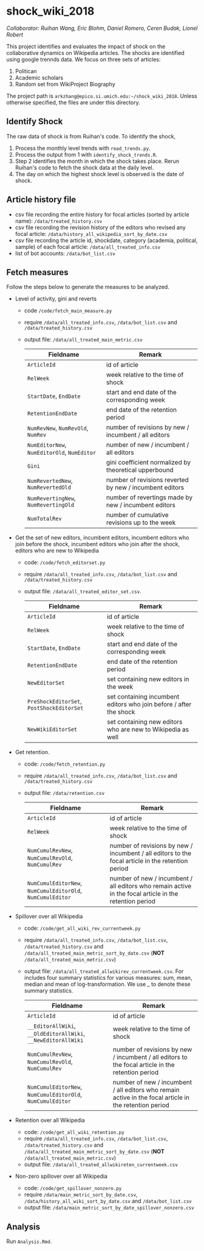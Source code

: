 # shock_wiki_2018

_Collaborator: Ruihan Wang, Eric Blohm, Daniel Romero, Ceren Budak, Lionel Robert_

This project identifies and evaluates the impact of shock on the collaborative dynamics on Wikipedia articles. The shocks are identified using google trennds data. We focus on three sets of articles:
  1. Politican
  2. Academic scholars
  3. Random set from WikiProject Biography

The project path is `arkzhang@epico.si.umich.edu:~/shock_wiki_2018`. Unless otherwise specified, the files are under this directory.

## Identify Shock
The raw data of shock is from Ruihan's code. To identify the shock,
  1. Process the monthly level trends with `read_trends.py`.
  2. Process the output from 1 with `identify_shock_trends.R`.
  3. Step 2 identifies the month in which the shock takes place. Rerun Ruihan's code to fetch the shock data at the daily level.
  4. The day on which the highest shock level is observed is the date of shock.

## Article history file
* csv file recording the entire history for focal articles (sorted by article name): `/data/treated_history.csv`
* csv file recording the revision history of the editors who revised any focal article: `/data/history_all_wikipedia_sort_by_date.csv`
* csv file recording the article id, shockdate, category (academia, political, sample) of each focal article: `/data/all_treated_info.csv`
* list of bot accounts: `/data/bot_list.csv`

## Fetch measures
Follow the steps below to generate the measures to be analyzed.
* Level of activity, gini and reverts
  * code `/code/fetch_main_measure.py`
  * require `/data/all_treated_info.csv`, `/data/bot_list.csv` and `/data/treated_history.csv`
  * output file: `/data/all_treated_main_metric.csv`

    | Fieldname   | Remark |
    | ----------  |---------- |
    | `ArticleId` | id of article |
    | `RelWeek`   | week relative to the time of shock |
    | `StartDate`, `EndDate` | start and end date of the corresponding week |
    | `RetentionEndDate` | end date of the retention period |
    | `NumRevNew`, `NumRevOld`, `NumRev` | number of revisions by new / incumbent / all editors |
    | `NumEditorNew`, `NumEditorOld`, `NumEditor` | number of new / incumbent / all editors |
    | `Gini` | gini coefficient normalized by theoretical upperbound |
    | `NumRevertedNew`, `NumRevertedOld` | number of revisions reverted by new / incumbent editors |
    | `NumRevertingNew`, `NumRevertingOld` | number of revertings made by new / incumbent editors |
    | `NumTotalRev` | number of cumulative revisions up to the week |

* Get the set of new editors, incumbent editors, incumbent editors who join before the shock, incumbent editors who join after the shock, editors who are new to Wikipedia
  * code: `/code/fetch_editorset.py`
  * require `/data/all_treated_info.csv`, `/data/bot_list.csv` and `/data/treated_history.csv`
  * output file: `/data/all_treated_editor_set.csv`.
  
    | Fieldname | Remark |
    | ---------- |---------- |
    | `ArticleId` | id of article |
    | `RelWeek` | week relative to the time of shock |
    | `StartDate`, `EndDate` | start and end date of the corresponding week |
    | `RetentionEndDate` | end date of the retention period |
    | `NewEditorSet` | set containing new editors in the week |
    | `PreShockEditorSet`, `PostShockEditorSet` | set containing incumbent editors who join before / after the shock |
    | `NewWikiEditorSet` | set containing new editors who are new to Wikipedia as well |

* Get retention.
  * code: `/code/fetch_retention.py`
  * require `/data/all_treated_info.csv`, `/data/bot_list.csv` and `/data/treated_history.csv`
  * output file: `/data/retention.csv`
    
    | Fieldname | Remark |
    | ---------- |---------- |
    | `ArticleId` | id of article |
    | `RelWeek` | week relative to the time of shock |
    | `NumCumulRevNew`, `NumCumulRevOld`, `NumCumulRev` | number of revisions by new / incumbent / all editors to the focal article in the retention period |
    | `NumCumulEditorNew`, `NumCumulEditorOld`, `NumCumulEditor` | number of new / incumbent / all editors who remain active in the focal article in the retention period |

* Spillover over all Wikipedia
  * code: `/code/get_all_wiki_rev_currentweek.py`
  * require `/data/all_treated_info.csv`, `/data/bot_list.csv`, `/data/treated_history.csv` and `/data/all_treated_main_metric_sort_by_date.csv` (**NOT** `/data/all_treated_main_metric.csv`)
  * output file: `/data/all_treated_allwikirev_currentweek.csv`. For  includes four summary statistics for various measures: sum, mean, median and mean of log-transformation. We use _ to denote these summary statistics.
  
    | Fieldname | Remark |
    | ---------- |---------- |
    | `ArticleId` | id of article |
    | `__EditorAllWiki`, `__OldEditorAllWiki`, `__NewEditorAllWiki` | week relative to the time of shock |
    | `NumCumulRevNew`, `NumCumulRevOld`, `NumCumulRev` | number of revisions by new / incumbent / all editors to the focal article in the retention period |
    | `NumCumulEditorNew`, `NumCumulEditorOld`, `NumCumulEditor` | number of new / incumbent / all editors who remain active in the focal article in the retention period |
  
* Retention over all Wikipedia
  * code: `/code/get_all_wiki_retention.py`
  * require `/data/all_treated_info.csv`, `/data/bot_list.csv`, `/data/treated_history.csv` and `/data/all_treated_main_metric_sort_by_date.csv` (**NOT** `/data/all_treated_main_metric.csv`)
  * output file: `/data/all_treated_allwikireten_currentweek.csv`

* Non-zero spillover over all Wikipedia
  * code: `/code/get_spillover_nonzero.py`
  * require `/data/main_metric_sort_by_date.csv`, `/data/history_all_wiki_sort_by_date.csv` and `/data/bot_list.csv`
  * output file: `/data/main_metric_sort_by_date_spillover_nonzero.csv`

## Analysis
Run `Analysis.Rmd`.
